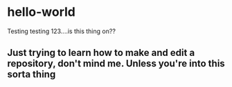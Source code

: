 # hello-world
Testing testing 123....is this thing on??

## Just trying to learn how to make and edit a repository, don't mind me. Unless you're into this sorta thing
